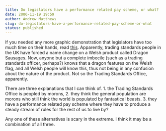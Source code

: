 ```yaml
---
title: Do legislators have a performance related pay scheme, or what?
date: 2006-11-19 19:59
author: Andrew Matthews
slug: do-legislators-have-a-performance-related-pay-scheme-or-what
status: published
---
```


If you needed any more graphic demonstration that legislators have too much time on their hands, read [this](http://feeds.feedburner.com/~r/boingboing/iBag/~3/51039016/uk_regulator_dragon_.html). Apparently, trading standards people in the UK have forced a name change on a Welsh product called Dragon Sausages. Now, anyone but a complete imbecile (such as a trading standards officer, perhaps?) knows that a dragon features on the Welsh flag, and all Welsh people will know this, thus not being in any confusion about the nature of the product. Not so the Trading Standards Office, apparently.

There are three explanations that I can think of. 1. the Trading Standards Office is peopled by morons, 2. they think the general population are morons who still think the world is populated by fantastical beasts. 3. they have a performance related pay scheme where they have to produce a steady stream of rules for the rest of us to live by?

Any one of these alternatives is scary in the extreme. I think it may be a combination of all three.
